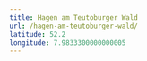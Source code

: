 ```yaml
---
title: Hagen am Teutoburger Wald
url: /hagen-am-teutoburger-wald/
latitude: 52.2
longitude: 7.9833300000000005
---
```


